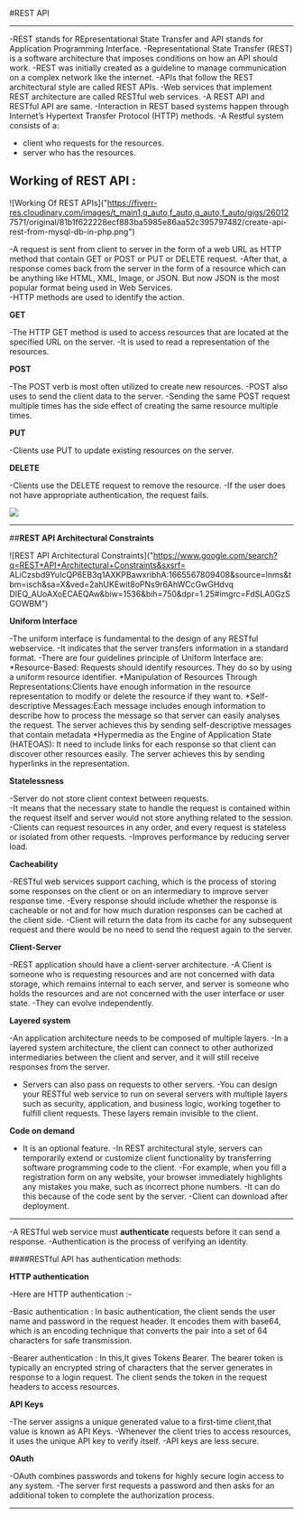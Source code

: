 #REST API

----

-REST stands for REpresentational State Transfer and API stands for Application Programming Interface.
-Representational State Transfer (REST) is a software architecture that imposes conditions on how an API should work.
-REST was initially created as a guideline to manage communication on a complex network like the internet.
-APIs that follow the REST architectural style are called REST APIs.
-Web services that implement REST architecture are called RESTful web services.
-A REST API and RESTful API are same.
-Interaction in REST based systems happen through Internet’s Hypertext Transfer Protocol (HTTP) methods. 
-A Restful system consists of a:
 * client who requests for the resources.
 * server who has the resources.

## Working of REST API :

![Working Of REST APIs]("https://fiverr-res.cloudinary.com/images/t_main1,q_auto,f_auto,q_auto,f_auto/gigs/26012
  7571/original/81b1f622228ecf883ba5985e86aa52c395797482/create-api-rest-from-mysql-db-in-php.png")


-A request is sent from client to server in the form of a web URL as HTTP method that contain GET or POST or PUT or 
 DELETE request.
-After that, a response comes back from the server in the form of a resource which can be anything like HTML, 
 XML, Image, or JSON. But now JSON is the most popular format being used in Web Services.  
-HTTP methods are used to identify the action.

**GET**

-The HTTP GET method is used to access resources that are located at the specified URL on the server. 
-It is used to read a representation of the resources.

**POST**

-The POST verb is most often utilized to create new resources.
-POST also uses to send the client data to the server.
-Sending the same POST request multiple times has the side effect of creating the same resource multiple times.

**PUT**

-Clients use PUT to update existing resources on the server. 

**DELETE**

-Clients use the DELETE request to remove the resource.
-If the user does not have appropriate authentication, the request fails.

![]("https://assets.website-files.com/5ff66329429d880392f6cba2/61c325278ba0dc1f5c550f27_CRUD%20acronym.png")

-----------------------------------------------

##**REST API Architectural Constraints**

![REST API Architectural Constraints]("https://www.google.com/search?q=REST+API+Architectural+Constraints&sxsrf=
  ALiCzsbd9YuIcQP6EB3q1AXKPBawxribhA:1665567809408&source=lnms&tbm=isch&sa=X&ved=2ahUKEwit8oPNs9r6AhWCcGwGHdvq
  DIEQ_AUoAXoECAEQAw&biw=1536&bih=750&dpr=1.25#imgrc=FdSLA0GzSGOWBM")

**Uniform Interface**

-The uniform interface is fundamental to the design of any RESTful webservice. 
-It indicates that the server transfers information in a standard format. 
-There are four guidelines principle of Uniform Interface are:
  *Resource-Based: Requests should identify resources. They do so by using a uniform resource identifier.
  *Manipulation of Resources Through Representations:Clients have enough information in the resource 
   representation to modify or delete the resource if they want to.
  *Self-descriptive Messages:Each message includes enough information to describe how to process the 
   message so that server can easily analyses the request.
   The server achieves this by sending self-descriptive messages that contain metadata 
  *Hypermedia as the Engine of Application State (HATEOAS): It need to include links for each response 
   so that client can discover other resources easily.
   The server achieves this by sending hyperlinks in the representation.

**Statelessness**

-Server do not store client context between requests.	
-It means that the necessary state to handle the request is contained within the request itself and 
 server would not store anything related to the session. 
-Clients can request resources in any order, and every request is stateless or isolated from other requests. 
-Improves performance  by reducing server load.

**Cacheability**

-RESTful web services support caching, which is the process of storing some responses on the client or on an intermediary to 
 improve server response time. 
-Every response should include whether the response is cacheable or not and for how much duration responses can be cached at the client side. 
-Client will return the data from its cache for any subsequent request and there would be no need to send the request again to the server. 

**Client-Server**

-REST application should have a client-server architecture.
-A Client is someone who is requesting resources and are not concerned with data storage, which remains internal to each server, and server 
 is someone who holds the resources and are not concerned with the user interface or user state. 
-They can evolve independently.

**Layered system**

-An application architecture needs to be composed of multiple layers.
-In a layered system architecture, the client can connect to other authorized intermediaries between the client and server, and it will still receive
 responses from the server.
- Servers can also pass on requests to other servers.
-You can design your RESTful web service to run on several servers with multiple layers such as security, application, and business logic, working 
 together to fulfill client requests. These layers remain invisible to the client.

**Code on demand**

- It is an optional feature.
-In REST architectural style, servers can temporarily extend or customize client functionality by transferring software programming code to the client. 
-For example, when you fill a registration form on any website, your browser immediately highlights any mistakes you make, such as incorrect phone numbers. 
-It can do this because of the code sent by the server.
-Client can download after deployment.

------------------------

-A RESTful web service must **authenticate** requests before it can send a response.
-Authentication is the process of verifying an identity. 

####RESTful API has authentication methods:

**HTTP authentication**

-Here are HTTP authentication :-
  
   -Basic authentication :
      In basic authentication, the client sends the user name and password in the request header.
      It encodes them with base64, which is an encoding technique that converts the pair into a set of 64 characters for safe transmission.
   
   -Bearer authentication :
        In this,It gives Tokens Bearer.
        The bearer token is typically an encrypted string of characters that the server generates in response to a login request.
  		The client sends the token in the request headers to access resources.

**API Keys**

-The server assigns a unique generated value to a first-time client,that value is known as API Keys.
-Whenever the client tries to access resources, it uses the unique API key to verify itself. 
-API keys are less secure.

**OAuth**

-OAuth combines passwords and tokens for highly secure login access to any system. 
-The server first requests a password and then asks for an additional token to complete the authorization process.

-----------------------------















